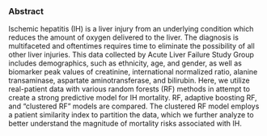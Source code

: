 ### Abstract

Ischemic hepatitis (IH) is a liver injury from an underlying condition which reduces the amount of oxygen delivered to the liver. The diagnosis is multifaceted and oftentimes requires time to eliminate the possibility of all other liver injuries. This data collected by Acute Liver Failure Study Group includes demographics, such as ethnicity, age, and gender, as well as biomarker peak values of creatinine, international normalized ratio, alanine transaminase, aspartate aminotransferase, and bilirubin. Here, we utilize real-patient data with various random forests (RF) methods in attempt to create a strong predictive model for IH mortality. RF, adaptive boosting RF, and “clustered RF” models are compared. The clustered RF model employs a patient similarity index to partition the data, which we further analyze to better understand the magnitude of mortality risks associated with IH.